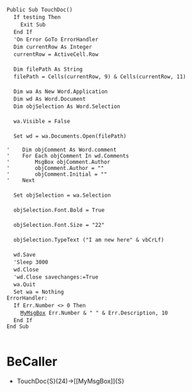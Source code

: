 &nbsp;  &nbsp;  &nbsp;  &nbsp;  
`Public Sub TouchDoc()`  
&nbsp;&nbsp;&nbsp;&nbsp;`If testing Then`  
&nbsp;&nbsp;&nbsp;&nbsp;&nbsp;&nbsp;&nbsp;&nbsp;`Exit Sub`  
&nbsp;&nbsp;&nbsp;&nbsp;`End If`  
&nbsp;&nbsp;&nbsp;&nbsp;`'On Error GoTo ErrorHandler`  
&nbsp;&nbsp;&nbsp;&nbsp;`Dim currentRow As Integer`  
&nbsp;&nbsp;&nbsp;&nbsp;`currentRow = ActiveCell.Row`  
&nbsp;  &nbsp;  &nbsp;  &nbsp;  
&nbsp;&nbsp;&nbsp;&nbsp;`Dim filePath As String`  
&nbsp;&nbsp;&nbsp;&nbsp;`filePath = Cells(currentRow, 9) & Cells(currentRow, 11)`  
&nbsp;  &nbsp;  &nbsp;  &nbsp;  
&nbsp;&nbsp;&nbsp;&nbsp;`Dim wa As New Word.Application`  
&nbsp;&nbsp;&nbsp;&nbsp;`Dim wd As Word.Document`  
&nbsp;&nbsp;&nbsp;&nbsp;`Dim objSelection As Word.Selection`  
&nbsp;  &nbsp;  &nbsp;  &nbsp;  
&nbsp;&nbsp;&nbsp;&nbsp;`wa.Visible = False`  
&nbsp;  &nbsp;  &nbsp;  &nbsp;  
&nbsp;&nbsp;&nbsp;&nbsp;`Set wd = wa.Documents.Open(filePath)`  
&nbsp;  &nbsp;  &nbsp;  &nbsp;  
`'    Dim objComment As Word.comment`  
`'    For Each objComment In wd.Comments`  
`'        MsgBox objComment.Author`  
`'        objComment.Author = ""`  
`'        objComment.Initial = ""`  
`'    Next`  
&nbsp;  &nbsp;  &nbsp;  &nbsp;  
&nbsp;&nbsp;&nbsp;&nbsp;`Set objSelection = wa.Selection`  
&nbsp;  &nbsp;  &nbsp;  &nbsp;  
&nbsp;&nbsp;&nbsp;&nbsp;`objSelection.Font.Bold = True`  
&nbsp;  &nbsp;  &nbsp;  &nbsp;  
&nbsp;&nbsp;&nbsp;&nbsp;`objSelection.Font.Size = "22"`  
&nbsp;  &nbsp;  &nbsp;  &nbsp;  
&nbsp;&nbsp;&nbsp;&nbsp;`objSelection.TypeText ("I am new here" & vbCrLf)`  
&nbsp;  &nbsp;  &nbsp;  &nbsp;  
&nbsp;&nbsp;&nbsp;&nbsp;`wd.Save`  
&nbsp;&nbsp;&nbsp;&nbsp;`'Sleep 3000`  
&nbsp;&nbsp;&nbsp;&nbsp;`wd.Close`  
&nbsp;&nbsp;&nbsp;&nbsp;`'wd.Close savechanges:=True`  
&nbsp;&nbsp;&nbsp;&nbsp;`wa.Quit`  
&nbsp;&nbsp;&nbsp;&nbsp;`Set wa = Nothing`  
`ErrorHandler:`  
&nbsp;&nbsp;&nbsp;&nbsp;`If Err.Number <> 0 Then`  
&nbsp;&nbsp;&nbsp;&nbsp;&nbsp;&nbsp;&nbsp;&nbsp;[`MyMsgBox`](MyMsgBox)` Err.Number & " " & Err.Description, 10`  
&nbsp;&nbsp;&nbsp;&nbsp;`End If`  
`End Sub`  
&nbsp;  &nbsp;  &nbsp;  &nbsp;  


# BeCaller
- TouchDoc{S}(24)->[[MyMsgBox]]{S}

